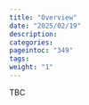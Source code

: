 ```yaml
---
title: "Overview"
date: "2025/02/19"
description:
categories:
pageintoc: "349"
tags:
weight: "1"
---
```


<a id="overview-ovh-opennebula-onprem-cloud-solution"></a>

<!--# Overview -->

TBC
